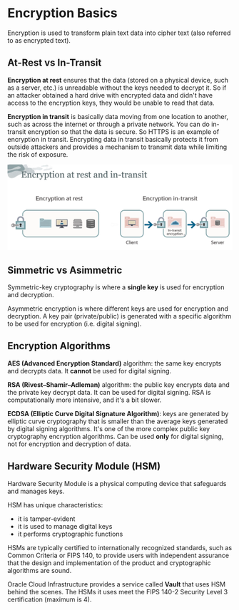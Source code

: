# Encryption Basics

Encryption is used to transform plain text data into cipher text (also referred to as encrypted text).

## At-Rest vs In-Transit

**Encryption at rest** ensures that the data (stored on a physical device, such as a server, etc.) is unreadable without the keys needed to decrypt it. So if an attacker obtained a hard drive with encrypted data and didn't have access to the encryption keys, they would be unable to read that data. 

**Encryption in transit** is basically data moving from one location to another, such as across the internet or through a private network. You can do in-transit encryption so that the data is secure. So HTTPS is an example of encryption in transit. Encrypting data in transit basically protects it from outside attackers and provides a mechanism to transmit data while limiting the risk of exposure.

![Encryption ](../images/encryption.png)

## Simmetric vs Asimmetric

Symmetric-key cryptography is where a **single key** is used for encryption and decryption.

Asymmetric encryption is where different keys are used for encryption and decryption. A key pair (private/public) is generated with a specific algorithm to be used for encryption (i.e. digital signing).

## Encryption Algorithms

**AES (Advanced Encryption Standard)** algorithm: the same key encrypts and decrypts data. It **cannot** be used for digital signing.

**RSA (Rivest–Shamir–Adleman)** algorithm: the public key encrypts data and the private key decrypt data. It can be used for digital signing. RSA is computationally more intensive, and it's a bit slower.

**ECDSA (Elliptic Curve Digital Signature Algorithm)**: keys are generated by elliptic curve cryptography that is smaller than the average keys generated by digital signing algorithms. It's one of the more complex public key cryptography encryption algorithms. Can be used **only** for digital signing, not for encryption and decryption of data.

## Hardware Security Module (HSM)

Hardware Security Module is a physical computing device that safeguards and manages keys. 

HSM has unique characteristics:
- it is tamper-evident
- it is used to manage digital keys
- it performs cryptographic functions

HSMs are typically certified to internationally recognized standards, such as Common Criteria or FIPS 140, to provide users with independent assurance that the design and implementation of the product and cryptographic algorithms are sound.

Oracle Cloud Infrastructure provides a service called **Vault** that uses HSM behind the scenes. The HSMs it uses meet the FIPS 140-2 Security Level 3 certification (maximum is 4).

